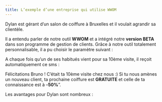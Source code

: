 ```yaml
---
title: L‘exemple d’une entreprise qui utilise WWOM
---
```

Dylan est gérant d’un salon de coiffure à Bruxelles et il voulait agrandir sa clientèle.

Il a entendu parler de notre outil **WWOM** et a intégré notre **version BETA** dans son programme de gestion de clients. Grâce à notre outil totalement personnalisable, il a pu choisir le paramètre suivant :

A chaque fois qu’un de ses habitués vient pour sa 10ème visite, il reçoit automatiquement ce sms :

Félicitations Bruno ! C’était ta 10ème visite chez nous :) Si tu nous amènes un nouveau client, ta prochaine coiffure est **GRATUITE** et celle de ta connaissance est à –**50%**”.

Les avantages pour Dylan sont nombreux :